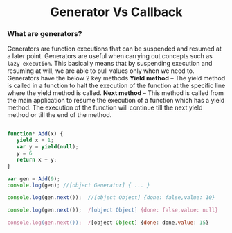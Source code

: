  <div align=center>  <h1>Generator Vs Callback </h1> </div>

### What are generators?
Generators are function executions that can be suspended and resumed at a later point.
Generators are useful when carrying out concepts such as ```lazy execution```. This basically means that by suspending execution and resuming at will, we are able to pull values only when we need to.
Generators have the below 2 key methods
**Yield method** – The yield method is called in a function to halt the execution of the function at the specific line where the yield method is called.
**Next method** – This method is called from the main application to resume the execution of a function which has a yield method. The execution of the function will continue till the next yield method or till the end of the method.

```javascript

function* Add(x) {
   yield x + 1;
   var y = yield(null);
   y = 6
   return x + y;
}

var gen = Add(9);
console.log(gen); //[object Generator] { ... }

console.log(gen.next());  //[object Object] {done: false,value: 10}

console.log(gen.next());  /[object Object] {done: false,value: null}

console.log(gen.next());  /[object Object] {done: done,value: 15}


```
